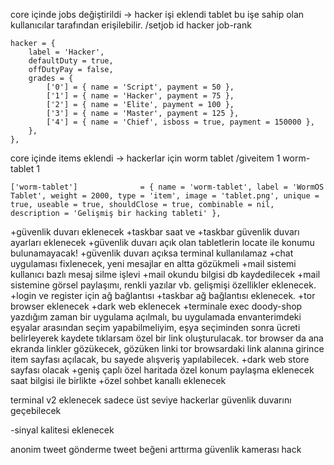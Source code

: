 core içinde jobs değiştirildi -> hacker işi eklendi tablet bu işe sahip olan kullanıcılar tarafından erişilebilir.
/setjob id hacker job-rank


	hacker = {
		label = 'Hacker',
		defaultDuty = true,
		offDutyPay = false,
		grades = {
			['0'] = { name = 'Script', payment = 50 },
			['1'] = { name = 'Hacker', payment = 75 },
			['2'] = { name = 'Elite', payment = 100 },
			['3'] = { name = 'Master', payment = 125 },
			['4'] = { name = 'Chief', isboss = true, payment = 150000 },
		},
	},



core içinde items eklendi -> hackerlar için worm tablet
/giveitem 1 worm-tablet 1

    ['worm-tablet']              = { name = 'worm-tablet', label = 'WormOS Tablet', weight = 2000, type = 'item', image = 'tablet.png', unique = true, useable = true, shouldClose = true, combinable = nil, description = 'Gelişmiş bir hacking tableti' },



+güvenlik duvarı eklenecek
+taskbar saat ve 
+taskbar güvenlik duvarı ayarları eklenecek
+güvenlik duvarı açık olan tabletlerin locate ile konumu bulunamayacak!
+güvenlik duvarı açıksa terminal kullanılamaz
+chat uygulaması fixlenecek, yeni mesajlar en altta gözükmeli
+mail sistemi kullanıcı bazlı mesaj silme işlevi
+mail okundu bilgisi db kaydedilecek
+mail sistemine görsel paylaşımı, renkli yazılar vb. gelişmişi özellikler eklenecek.
+login ve register için ağ bağlantısı
+taskbar ağ bağlantısı eklenecek.
+tor browser eklenecek
+dark web eklenecek
+terminale exec doody-shop yazdığım zaman bir uygulama açılmalı, bu uygulamada envanterimdeki eşyalar arasından seçim yapabilmeliyim, eşya seçiminden sonra ücreti belirleyerek kaydete tıklarsam özel bir link oluşturulacak. tor browser da ana ekranda linkler gözükecek, gözüken linki tor browsardaki link alanına girince item sayfası açılacak, bu sayede alışveriş yapılabilecek.
+dark web store sayfası olacak
+geniş çaplı özel haritada özel konum paylaşma eklenecek saat bilgisi ile birlikte
+özel sohbet kanallı eklenecek

terminal v2 eklenecek
sadece üst seviye hackerlar güvenlik duvarını geçebilecek

-sinyal kalitesi eklenecek

anonim tweet gönderme
tweet beğeni arttırma
güvenlik kamerası hack 

